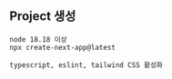 ## Project 생성

```
node 18.18 이상
npx create-next-app@latest
```

```
typescript, eslint, tailwind CSS 활성화
```
